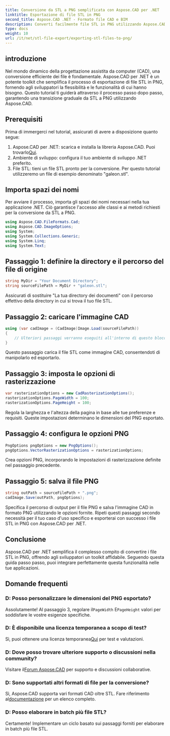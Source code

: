 ```yaml
---
title: Conversione da STL a PNG semplificata con Aspose.CAD per .NET
linktitle: Esportazione di file STL in PNG
second_title: Aspose.CAD .NET - Formato file CAD e BIM
description: Converti facilmente file STL in PNG utilizzando Aspose.CAD per .NET. Segui la nostra guida passo passo per un'integrazione perfetta. Scarica ora!
type: docs
weight: 10
url: /it/net/stl-file-export/exporting-stl-files-to-png/
---
```

## introduzione
Nel mondo dinamico della progettazione assistita da computer (CAD), una conversione efficiente dei file è fondamentale. Aspose.CAD per .NET è un potente toolkit che semplifica il processo di esportazione di file STL in PNG, fornendo agli sviluppatori la flessibilità e le funzionalità di cui hanno bisogno. Questo tutorial ti guiderà attraverso il processo passo dopo passo, garantendo una transizione graduale da STL a PNG utilizzando Aspose.CAD.
## Prerequisiti
Prima di immergerci nel tutorial, assicurati di avere a disposizione quanto segue:
1.  Aspose.CAD per .NET: scarica e installa la libreria Aspose.CAD. Puoi trovarlo[Qui](https://releases.aspose.com/cad/net/).
2. Ambiente di sviluppo: configura il tuo ambiente di sviluppo .NET preferito.
3. File STL: tieni un file STL pronto per la conversione. Per questo tutorial utilizzeremo un file di esempio denominato "galeon.stl".
## Importa spazi dei nomi
Per avviare il processo, importa gli spazi dei nomi necessari nella tua applicazione .NET. Ciò garantisce l'accesso alle classi e ai metodi richiesti per la conversione da STL a PNG.
```csharp
using Aspose.CAD.FileFormats.Cad;
using Aspose.CAD.ImageOptions;
using System;
using System.Collections.Generic;
using System.Linq;
using System.Text;
```
## Passaggio 1: definire la directory e il percorso del file di origine
```csharp
string MyDir = "Your Document Directory";
string sourceFilePath = MyDir + "galeon.stl";
```
Assicurati di sostituire "La tua directory dei documenti" con il percorso effettivo della directory in cui si trova il tuo file STL.
## Passaggio 2: caricare l'immagine CAD
```csharp
using (var cadImage = (CadImage)Image.Load(sourceFilePath))
{
    // Ulteriori passaggi verranno eseguiti all'interno di questo blocco
}
```
Questo passaggio carica il file STL come immagine CAD, consentendoti di manipolarlo ed esportarlo.
## Passaggio 3: imposta le opzioni di rasterizzazione
```csharp
var rasterizationOptions = new CadRasterizationOptions();
rasterizationOptions.PageWidth = 100;
rasterizationOptions.PageHeight = 100;
```
Regola la larghezza e l'altezza della pagina in base alle tue preferenze e requisiti. Queste impostazioni determinano le dimensioni del PNG esportato.
## Passaggio 4: configura le opzioni PNG
```csharp
PngOptions pngOptions = new PngOptions();
pngOptions.VectorRasterizationOptions = rasterizationOptions;
```
Crea opzioni PNG, incorporando le impostazioni di rasterizzazione definite nel passaggio precedente.
## Passaggio 5: salva il file PNG
```csharp
string outPath = sourceFilePath + ".png";
cadImage.Save(outPath, pngOptions);
```
Specifica il percorso di output per il file PNG e salva l'immagine CAD in formato PNG utilizzando le opzioni fornite.
Ripeti questi passaggi secondo necessità per il tuo caso d'uso specifico e esporterai con successo i file STL in PNG con Aspose.CAD per .NET.
## Conclusione
Aspose.CAD per .NET semplifica il complesso compito di convertire i file STL in PNG, offrendo agli sviluppatori un toolkit affidabile. Seguendo questa guida passo passo, puoi integrare perfettamente questa funzionalità nelle tue applicazioni.
## Domande frequenti
### D: Posso personalizzare le dimensioni del PNG esportato?
 Assolutamente! Al passaggio 3, regolare il`PageWidth` E`PageHeight` valori per soddisfare le vostre esigenze specifiche.
### D: È disponibile una licenza temporanea a scopo di test?
 Sì, puoi ottenere una licenza temporanea[Qui](https://purchase.aspose.com/temporary-license/) per test e valutazioni.
### D: Dove posso trovare ulteriore supporto o discussioni nella community?
 Visitare il[Forum Aspose.CAD](https://forum.aspose.com/c/cad/19) per supporto e discussioni collaborative.
### D: Sono supportati altri formati di file per la conversione?
Sì, Aspose.CAD supporta vari formati CAD oltre STL. Fare riferimento al[documentazione](https://reference.aspose.com/cad/net/) per un elenco completo.
### D: Posso elaborare in batch più file STL?
Certamente! Implementare un ciclo basato sui passaggi forniti per elaborare in batch più file STL.
